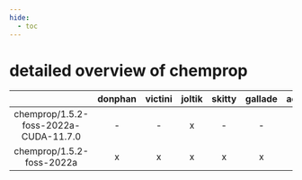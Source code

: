 ```yaml
---
hide:
  - toc
---
```


detailed overview of chemprop
=============================

| |donphan|victini|joltik|skitty|gallade|accelgor|swalot|doduo|
| :---: | :---: | :---: | :---: | :---: | :---: | :---: | :---: | :---: |
|chemprop/1.5.2-foss-2022a-CUDA-11.7.0|-|-|x|-|-|x|-|-|
|chemprop/1.5.2-foss-2022a|x|x|x|x|x|x|x|x|
